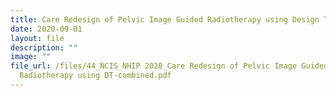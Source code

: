 ```yaml
---
title: Care Redesign of Pelvic Image Guided Radiotherapy using Design Thinking
date: 2020-09-01
layout: file
description: ""
image: ""
file_url: /files/44_NCIS_NHIP 2020_Care Redesign of Pelvic Image Guided
  Radiotherapy using DT-combined.pdf
---
```

